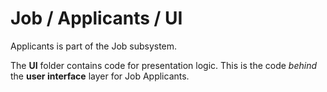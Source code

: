 # Job / Applicants / UI

Applicants is part of the Job subsystem.
  
The **UI** folder contains code for presentation logic. This is the code *behind* the **user interface** layer for Job Applicants.
